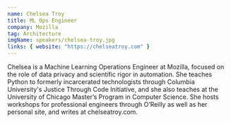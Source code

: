 ```yaml
---
name: Chelsea Troy
title: ML Ops Engineer
company: Mozilla
tag: Architecture
imgName: speakers/chelsea-troy.jpg
links: { website: "https://chelseatroy.com" }
---
```


Chelsea is a Machine Learning Operations Engineer at Mozilla, focused on the role of data privacy and scientific rigor in automation. She teaches Python to formerly incarcerated technologists through Columbia University's Justice Through Code Initiative, and she also teaches at the University of Chicago Master’s Program in Computer Science. She hosts workshops for professional engineers through O’Reilly as well as her personal site, and writes at chelseatroy.com.
